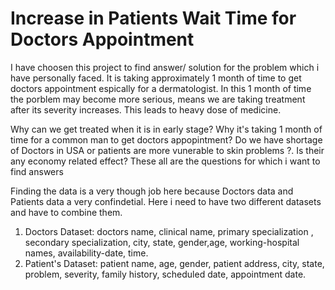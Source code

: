  # Increase in Patients Wait Time  for Doctors Appointment
  
   I have choosen this project to find answer/ solution for the problem which i have personally faced. It is taking approximately 1 month of time to get doctors appointment espically for a dermatologist. In this 1 month of time the porblem may become more serious, means we are taking treatment after its severity increases. This leads to heavy dose of medicine. 
   
   Why can we get treated when it is in early stage? 
   Why it's taking 1 month of time for a common man to get doctors appopintment?
   Do we have shortage of Doctors in USA or patients are more vunerable to skin problems ?.
   Is their any economy related effect?
   These all are the questions for which i want to find answers
   
   Finding the data is a very though job here because Doctors data and Patients data a very confindetial. Here i need to have two different datasets and have to combine them.
   
   1. Doctors Dataset: doctors name, clinical name, primary specialization , secondary specialization, city, state, gender,age, working-hospital names, availability-date, time.
   2. Patient's Dataset: patient name, age, gender, patient address, city, state, problem, severity, family history, scheduled date, appointment date.
    
   
    
    
